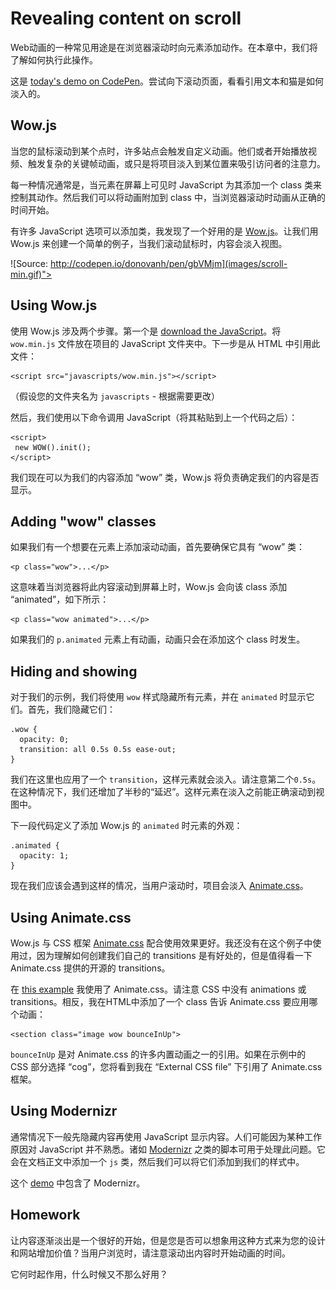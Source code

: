# Revealing content on scroll

Web动画的一种常见用途是在浏览器滚动时向元素添加动作。在本章中，我们将了解如何执行此操作。

这是 [today's demo on CodePen](http://codepen.io/donovanh/pen/gbVMjm)。尝试向下滚动页面，看看引用文本和猫是如何淡入的。

## Wow.js

当您的鼠标滚动到某个点时，许多站点会触发自定义动画。他们或者开始播放视频、触发复杂的关键帧动画，或只是将项目淡入到某位置来吸引访问者的注意力。

每一种情况通常是，当元素在屏幕上可见时 JavaScript 为其添加一个 class 类来控制其动作。然后我们可以将动画附加到 class 中，当浏览器滚动时动画从正确的时间开始。

有许多 JavaScript 选项可以添加类，我发现了一个好用的是 [Wow.js](http://mynameismatthieu.com/WOW/)。让我们用 Wow.js 来创建一个简单的例子，当我们滚动鼠标时，内容会淡入视图。

![Source: http://codepen.io/donovanh/pen/gbVMjm](images/scroll-min.gif)">

## Using Wow.js

使用 Wow.js 涉及两个步骤。第一个是 [download the JavaScript](https://raw.githubusercontent.com/matthieua/WOW/master/dist/wow.min.js)。将 `wow.min.js` 文件放在项目的 JavaScript 文件夹中。下一步是从 HTML 中引用此文件：

    <script src="javascripts/wow.min.js"></script>

（假设您的文件夹名为 `javascripts`  - 根据需要更改）

然后，我们使用以下命令调用 JavaScript（将其粘贴到上一个代码之后）：

    <script>
     new WOW().init();
    </script>

我们现在可以为我们的内容添加 “wow” 类，Wow.js 将负责确定我们的内容是否显示。

## Adding "wow" classes

如果我们有一个想要在元素上添加滚动动画，首先要确保它具有 “wow” 类：

    <p class="wow">...</p>

这意味着当浏览器将此内容滚动到屏幕上时，Wow.js 会向该 class 添加 “animated”，如下所示：

    <p class="wow animated">...</p>

如果我们的 `p.animated` 元素上有动画，动画只会在添加这个 class 时发生。

## Hiding and showing

对于我们的示例，我们将使用 `wow` 样式隐藏所有元素，并在 `animated` 时显示它们。首先，我们隐藏它们：

    .wow {
      opacity: 0;
      transition: all 0.5s 0.5s ease-out;
    }

我们在这里也应用了一个 `transition`，这样元素就会淡入。请注意第二个`0.5s`。在这种情况下，我们还增加了半秒的“延迟”。这样元素在淡入之前能正确滚动到视图中。

下一段代码定义了添加 Wow.js 的 `animated` 时元素的外观：

    .animated {
      opacity: 1;
    }

现在我们应该会遇到这样的情况，当用户滚动时，项目会淡入 [Animate.css](http://daneden.github.io/animate.css/)。

## Using Animate.css

Wow.js 与 CSS 框架 [Animate.css](http://daneden.github.io/animate.css/) 配合使用效果更好。我还没有在这个例子中使用过，因为理解如何创建我们自己的 transitions 是有好处的，但是值得看一下 Animate.css 提供的开源的 transitions。

在 [this example](http://codepen.io/donovanh/pen/xbvOQK) 我使用了 Animate.css。请注意 CSS 中没有 animations 或 transitions。相反，我在HTML中添加了一个 class 告诉 Animate.css 要应用哪个动画：

    <section class="image wow bounceInUp">

`bounceInUp` 是对 Animate.css 的许多内置动画之一的引用。如果在示例中的 CSS 部分选择 “cog”，您将看到我在 “External CSS file” 下引用了 Animate.css 框架。

## Using Modernizr

通常情况下一般先隐藏内容再使用 JavaScript 显示内容。人们可能因为某种工作原因对 JavaScript 并不熟悉。诸如 [Modernizr](http://modernizr.com/) 之类的脚本可用于处理此问题。它会在文档正文中添加一个 `js` 类，然后我们可以将它们添加到我们的样式中。

这个 [demo](http://codepen.io/donovanh/pen/gbVMjm) 中包含了 Modernizr。

## Homework

让内容逐渐淡出是一个很好的开始，但是您是否可以想象用这种方式来为您的设计和网站增加价值？当用户浏览时，请注意滚动出内容时开始动画的时间。

它何时起作用，什么时候又不那么好用？